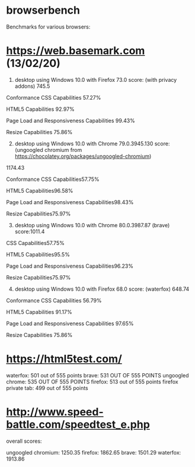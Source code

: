 # browserbench

Benchmarks for various browsers:

# https://web.basemark.com (13/02/20)

1) desktop using Windows 10.0 with Firefox 73.0 score: (with privacy addons)
745.5

Conformance
CSS Capabilities
57.27%

HTML5 Capabilities
92.97%

Page Load and Responsiveness Capabilities
99.43%

Resize Capabilities
75.86%


2) desktop using Windows 10.0 with Chrome 79.0.3945.130 score: (ungoogled chromium from https://chocolatey.org/packages/ungoogled-chromium)

1174.43

Conformance
CSS Capabilities57.75%

HTML5 Capabilities96.58%

Page Load and Responsiveness Capabilities98.43%

Resize Capabilities75.97%


3) desktop using Windows 10.0 with Chrome 80.0.3987.87 (brave) score:1011.4 

CSS Capabilities57.75%

HTML5 Capabilities95.5%

Page Load and Responsiveness Capabilities96.23%

Resize Capabilities75.97%

4) desktop using Windows 10.0 with Firefox 68.0 score: (waterfox)
648.74

Conformance
CSS Capabilities
56.79%

HTML5 Capabilities
91.17%

Page Load and Responsiveness Capabilities
97.65%

Resize Capabilities
75.86%

# https://html5test.com/
waterfox: 501 out of 555 points
brave: 531 OUT OF 555 POINTS
ungoogled chrome: 535 OUT OF 555 POINTS
firefox: 513 out of 555 points
firefox private tab: 499 out of 555 points

# http://www.speed-battle.com/speedtest_e.php

overall scores:

ungoogled chromium: 1250.35
firefox: 1862.65
brave: 1501.29
waterfox: 1913.86



